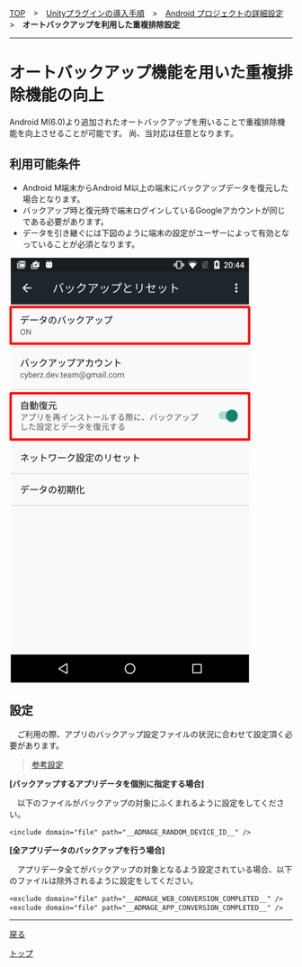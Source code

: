 [TOP](../../../../README.md)　>　[Unityプラグインの導入手順](../../README.md)　>　[Android プロジェクトの詳細設定](../README.md)　>　**オートバックアップを利用した重複排除設定**

---

# オートバックアップ機能を用いた重複排除機能の向上

Android M(6.0)より追加されたオートバックアップを用いることで重複排除機能を向上させることが可能です。
尚、当対応は任意となります。

## 利用可能条件

* Android M端末からAndroid M以上の端末にバックアップデータを復元した場合となります。
* バックアップ時と復元時で端末ログインしているGoogleアカウントが同じである必要があります。
* データを引き継ぐには下図のように端末の設定がユーザーによって有効となっていることが必須となります。

![設定画面](./img01.png)

## 設定

　ご利用の際、アプリのバックアップ設定ファイルの状況に合わせて設定頂く必要があります。

> [参考設定](https://developer.android.com/training/backup/autosyncapi.html)

**[バックアップするアプリデータを個別に指定する場合]**

　以下のファイルがバックアップの対象にふくまれるように設定をしてください。

```
<include domain="file" path="__ADMAGE_RANDOM_DEVICE_ID__" />
```

**[全アプリデータのバックアップを行う場合]**

　アプリデータ全てがバックアップの対象となるよう設定されている場合、以下のファイルは除外されるように設定をしてください。

```
<exclude domain="file" path="__ADMAGE_WEB_CONVERSION_COMPLETED__" />
<exclude domain="file" path="__ADMAGE_APP_CONVERSION_COMPLETED__" />
```

---
[戻る](../README.md)

[トップ](../../../../README.md)
